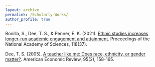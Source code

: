 ```yaml
---
layout: archive
permalink: /Scholarly-Works/
author_profile: true
---
```



Bonilla, S., Dee, T. S., & Penner, E. K. (2021). [Ethnic studies increases longer-run academic engagement and attainment](/files/Bonilla-Dee-Penner-PNAS-2021.pdf). Proceedings of the National Academy of Sciences, 118(37).

Dee, T. S. (2005). [A teacher like me: Does race, ethnicity, or gender matter?](/files/aeap&p05.pdf). American Economic Review, 95(2), 158-165.
